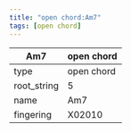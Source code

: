 ```yaml
---
title: "open chord:Am7"
tags: [open chord]
---
```


|Am7|open chord|
|---|---|
|type|open chord|
|root_string|5|
|name|Am7|
|fingering|X02010|


